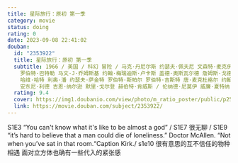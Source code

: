 ```yaml
---
title: 星际旅行：原初 第一季
category: movie
status: doing
rating: 0
date: 2023-09-08 22:41:02
douban:
  id: "2353922"
  title: 星际旅行：原初 第一季
  subtitle: 1966 / 美国 / 科幻 冒险 / 马克·丹尼尔斯 约瑟夫·佩夫尼 文森特·麦克伊维提 瑞弗·赛恩斯基 裘德·泰勒 赫伯·沃勒斯坦
    罗伯特·巴特勒 马文·J·乔姆斯基 约翰·梅瑞迪斯·卢卡斯 盖德·奥斯瓦尔德 詹姆斯·戈德斯通 赫歇尔·多尔蒂 大卫·亚历山大 劳伦斯·多布金
    哈维·哈特 利奥·潘 约瑟夫·萨金特 罗伯特·斯帕尔 罗伯特·吉斯特 唐·麦克杜格尔 约翰·纽兰 迈克尔·奥赫里奇 约翰·厄曼 詹姆斯·科马驰
    安东尼·利德 吉恩·纳尔逊 默里·戈尔登 赫伯特·肯威斯 / 伦纳德·尼莫伊 威廉·夏特纳
  rating: 9.4
  cover: https://img1.doubanio.com/view/photo/m_ratio_poster/public/p2536030530.jpg
  link: https://movie.douban.com/subject/2353922/
---
```


S1E3 “You can't know what it's like to be almost a god” / S1E7 很无聊 / S1E9 “it’s hard to believe that a man could die of loneliness.” Doctor McAllen.  “Not when you’ve sat in that room.“Caption Kirk./ s1e10 很有意思的互不信任的物种相遇 面对立方体也确有一些代入的紧张感